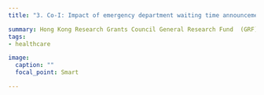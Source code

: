```yaml
---
title: "3. Co-I: Impact of emergency department waiting time announcements on patient behavior"

summary: Hong Kong Research Grants Council General Research Fund  (GRF) 17502320
tags:
- healthcare

image:
  caption: ""
  focal_point: Smart

---
```


